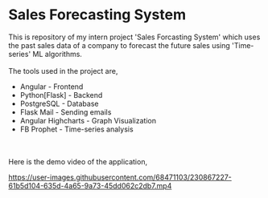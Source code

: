 <h1>Sales Forecasting System</h1>
This is repository of my intern project 'Sales Forcasting System' which uses the past sales data of a company to forecast the future sales using 'Time-series' ML algorithms.
<br><br>
The tools used in the project are,
  <ul>
  <li>Angular - Frontend</li>
  <li>Python[Flask] - Backend</li>
  <li>PostgreSQL - Database</li>
  <li>Flask Mail - Sending emails</li>
  <li>Angular Highcharts - Graph Visualization</li>
  <li>FB Prophet - Time-series analysis</li>
  </ul>
  
  <br><br>
Here is the demo video of the application,
  
https://user-images.githubusercontent.com/68471103/230867227-61b5d104-635d-4a65-9a73-45dd062c2db7.mp4

